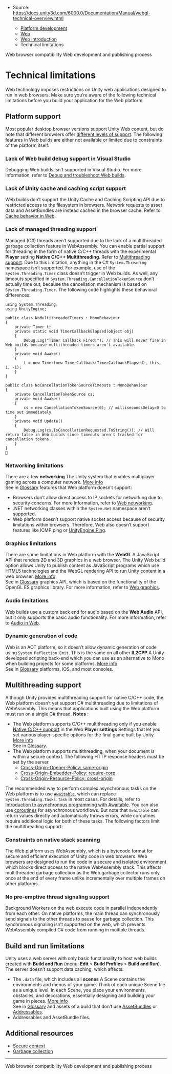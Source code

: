 * Source: https://docs.unity3d.com/6000.0/Documentation/Manual/webgl-technical-overview.html

  * [Platform development ](https://docs.unity3d.com/6000.0/Documentation/Manual/PlatformSpecific.html)
  * [Web](https://docs.unity3d.com/6000.0/Documentation/Manual/webgl.html)
  * [Web introduction](https://docs.unity3d.com/6000.0/Documentation/Manual/webgl-intro.html)
  * Technical limitations


[](https://docs.unity3d.com/6000.0/Documentation/Manual/webgl-browsercompatibility.html)
Web browser compatibility
[](https://docs.unity3d.com/6000.0/Documentation/Manual/webgl-gettingstarted.html)
Web development and publishing process
# Technical limitations
Web technology imposes restrictions on Unity web applications designed to run in web browsers. Make sure you’re aware of the following technical limitations before you build your application for the Web platform.
## Platform support
Most popular desktop browser versions support Unity Web content, but do note that different browsers offer [different levels of support](https://docs.unity3d.com/6000.0/Documentation/Manual/webgl-browsercompatibility.html).
The following features in Web builds are either not available or limited due to constraints of the platform itself:
### Lack of Web build debug support in Visual Studio
Debugging Web builds isn’t supported in Visual Studio. For more information, refer to [Debug and troubleshoot Web builds](https://docs.unity3d.com/6000.0/Documentation/Manual/webgl-debugging.html).
### Lack of Unity cache and caching script support
Web builds don’t support the Unity Cache and Caching Scripting API due to restricted access to the filesystem in browsers. Network requests to asset data and AssetBundles are instead cached in the browser cache. Refer to [Cache behavior in Web](https://docs.unity3d.com/6000.0/Documentation/Manual/webgl-caching.html).
### Lack of managed threading support
Managed (C#) threads aren’t supported due to the lack of a multithreaded garbage collection feature in WebAssembly. You can enable partial support for threading in the form of native C/C++ threads with the experimental **Player** setting **Native C/C++ Multithreading**. Refer to [Multithreading support](https://docs.unity3d.com/6000.0/Documentation/Manual/webgl-technical-overview.html#multithreading-support).
Due to this limitation, anything in the C# `System.Threading` namespace isn’t supported. For example, use of the `System.Threading.Timer` class doesn’t trigger in Web builds. As well, any timeouts specified in `System.Threading.CancellationTokenSource` don’t actually time out, because the cancellation mechanism is based on `System.Threading.Timer`.
The following code highlights these behavioral differences:
```
using System.Threading;
using UnityEngine;

public class NoMultithreadedTimers : MonoBehaviour
{
    private Timer t;
    private static void TimerCallbackElapsed(object obj)
    {
        Debug.Log("Timer Callback Fired!"); // This will never fire in Web builds because multithreaded timers aren't available.
    }
    private void Awake()
    {
        t = new Timer(new TimerCallback(TimerCallbackElapsed), this, 1, -1);
    }
}

public class NoCancellationTokenSourceTimeouts : MonoBehaviour
{
    private CancellationTokenSource cs;
    private void Awake()
    {
        cs = new CancellationTokenSource(0); // millisecondsDelay=0 to time out immediately
    }
    private void Update()
    {
        Debug.Log(cs.IsCancellationRequested.ToString()); // Will return false in Web builds since timeouts aren't tracked for cancellation tokens.
    }
} 

```

### Networking limitations
There are a few **networking** The Unity system that enables multiplayer gaming across a computer network. [More info](https://docs.unity3d.com/6000.0/Documentation/Manual/multiplayer.html)  
See in [Glossary](https://docs.unity3d.com/6000.0/Documentation/Manual/Glossary.html#Networking) features that Web platform doesn’t support: 
  * Browsers don’t allow direct access to IP sockets for networking due to security concerns. For more information, refer to [Web networking](https://docs.unity3d.com/6000.0/Documentation/Manual/webgl-networking.html).
  * .NET networking classes within the `System.Net` namespace aren’t supported.
  * Web platform doesn’t support native socket access because of security limitations within browsers. Therefore, Web also doesn’t support features like ICMP ping or [UnityEngine.Ping](https://docs.unity3d.com/6000.0/Documentation/ScriptReference/Ping.html). 


### Graphics limitations
There are some limitations in Web platform with the **WebGL** A JavaScript API that renders 2D and 3D graphics in a web browser. The Unity Web build option allows Unity to publish content as JavaScript programs which use HTML5 technologies and the WebGL rendering API to run Unity content in a web browser. [More info](https://docs.unity3d.com/6000.0/Documentation/Manual/webgl.html)  
See in [Glossary](https://docs.unity3d.com/6000.0/Documentation/Manual/Glossary.html#WebGL) graphics API, which is based on the functionality of the OpenGL ES graphics library. For more information, refer to [Web graphics](https://docs.unity3d.com/6000.0/Documentation/Manual/webgl-graphics.html).
### Audio limitations
Web builds use a custom back end for audio based on the **Web Audio** API, but it only supports the basic audio functionality. For more information, refer to [Audio in Web](https://docs.unity3d.com/6000.0/Documentation/Manual/webgl-audio.html).
### Dynamic generation of code
Web is an AOT platform, so it doesn’t allow dynamic generation of code using `System.Reflection.Emit`. This is the same on all other **IL2CPP** A Unity-developed scripting back-end which you can use as an alternative to Mono when building projects for some platforms. [More info](https://docs.unity3d.com/6000.0/Documentation/Manual/scripting-backends-il2cpp.html)  
See in [Glossary](https://docs.unity3d.com/6000.0/Documentation/Manual/Glossary.html#IL2CPP) platforms, iOS, and most consoles.
## Multithreading support 
Although Unity provides multithreading support for native C/C++ code, the Web platform doesn’t yet support C# multithreading due to limitations of WebAssembly. This means that applications built using the Web platform must run on a single C# thread. 
**Notes** : 
  * The Web platform supports C/C++ multithreading only if you enable [Native C/C++ support](https://docs.unity3d.com/6000.0/Documentation/Manual/class-PlayerSettingsWebGL.html#multithreading) in the Web **Player settings** Settings that let you set various player-specific options for the final game built by Unity. [More info](https://docs.unity3d.com/6000.0/Documentation/Manual/class-PlayerSettings.html)  
See in [Glossary](https://docs.unity3d.com/6000.0/Documentation/Manual/Glossary.html#PlayerSettings).
  * The Web platform supports multithreading, when your document is within a secure context. 
The following HTTP response headers must be set by the server.
    * [Cross-Origin-Opener-Policy: same-origin](https://developer.mozilla.org/en-US/docs/Web/HTTP/Headers/Cross-Origin-Opener-Policy)
    * [Cross-Origin-Embedder-Policy: require-corp](https://developer.mozilla.org/en-US/docs/Web/HTTP/Headers/Cross-Origin-Embedder-Policy)
    * [Cross-Origin-Resource-Policy: cross-origin](https://developer.mozilla.org/en-US/docs/Web/HTTP/Headers/Cross-Origin-Resource-Policy)


The recommended way to perform complex asynchronous tasks on the Web platform is to use [`Awaitable`](https://docs.unity3d.com/6000.0/Documentation/ScriptReference/UnityEngine.Awaitable.html), which can replace `System.Threading.Tasks.Task` in most cases. For details, refer to [Introduction to asynchronous programming with Awaitable](https://docs.unity3d.com/6000.0/Documentation/Manual/async-awaitable-introduction.html).
You can also use [coroutines](https://docs.unity3d.com/6000.0/Documentation/Manual/Coroutines.html) for asynchronous workflows. But note that `Awaitable` can return values directly and automatically throws errors, while coroutines require additional logic for both of these tasks.
The following factors limit the multithreading support:
### Constraints on native stack scanning
The Web platform uses WebAssembly, which is a bytecode format for secure and efficient execution of Unity code in web browsers. Web browsers are designed to run the code in a secure and isolated environment which blocks direct access to the native WebAssembly stack. This affects multithreaded garbage collection as the Web garbage collector runs only once at the end of every frame unlike incrementally over multiple frames on other platforms.
### No pre-emptive thread signaling support
Background Workers on the web execute code in parallel independently from each other. On native platforms, the main thread can synchronously send signals to the other threads to pause for garbage collection. This synchronous signaling isn’t supported on the web, which prevents WebAssembly compiled C# code from running in multiple threads.
## Build and run limitations
Unity uses a web server with only basic functionality to host web builds created with **Build and Run** (menu: **Edit** > **Build Profiles** > **Build and Run**).
The server doesn’t support data caching, which affects:
  * The `.data` file, which includes all **scenes** A Scene contains the environments and menus of your game. Think of each unique Scene file as a unique level. In each Scene, you place your environments, obstacles, and decorations, essentially designing and building your game in pieces. [More info](https://docs.unity3d.com/6000.0/Documentation/Manual/CreatingScenes.html)  
See in [Glossary](https://docs.unity3d.com/6000.0/Documentation/Manual/Glossary.html#Scene) and assets of a build that don’t use [AssetBundles](https://docs.unity3d.com/6000.0/Documentation/Manual/AssetBundlesIntro.html) or [Addressables](https://docs.unity3d.com/Packages/com.unity.addressables@latest?subfolder=/manual/index.html).
  * Addressables and AssetBundle files.


## Additional resources
  * [Secure context](https://developer.mozilla.org/en-US/docs/Web/Security/Secure_Contexts)
  * [Garbage collection](https://docs.unity3d.com/2023.3/Documentation/Manual/webgl-memory.html#garbagecollection)


* * *
[](https://docs.unity3d.com/6000.0/Documentation/Manual/webgl-browsercompatibility.html)
Web browser compatibility
[](https://docs.unity3d.com/6000.0/Documentation/Manual/webgl-gettingstarted.html)
Web development and publishing process
